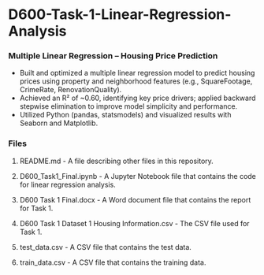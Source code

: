 # D600-Task-1-Linear-Regression-Analysis

### Multiple Linear Regression – Housing Price Prediction
-	Built and optimized a multiple linear regression model to predict housing prices using property and neighborhood features (e.g., SquareFootage, CrimeRate, RenovationQuality).
-	Achieved an R² of ~0.60, identifying key price drivers; applied backward stepwise elimination to improve model simplicity and performance.
-	Utilized Python (pandas, statsmodels) and visualized results with Seaborn and Matplotlib.

### Files
1. README.md - A file describing other files in this repository.

2. D600_Task1_Final.ipynb - A Jupyter Notebook file that contains the code for linear regression analysis.

3. D600 Task 1 Final.docx - A Word document file that contains the report for Task 1.

4. D600 Task 1 Dataset 1 Housing Information.csv - The CSV file used for Task 1.

5. test_data.csv - A CSV file that contains the test data.

6. train_data.csv - A CSV file that contains the training data.
